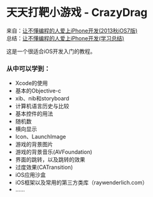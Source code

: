 天天打靶小游戏 - CrazyDrag
============

来自：[让不懂编程的人爱上iPhone开发(2013秋iOS7版)](http://blog.sina.com.cn/eseedo)  
总结：[让不懂编程的人爱上iPhone开发(学习总结)](http://ichenxiaodao.github.io/?p=data/iOS-Dev/let-you-love-iphone-dev.html )  
 
这是一个很适合iOS开发入门的教程。

### 从中可以学到：

- Xcode的使用
- 基本的Objective-c
- xib、nib和storyboard
- 计算机语言历史与比较
- 基本控件的用法
- 随机数
- 横向显示
- Icon、LaunchImage
- 游戏的背景图片
- 游戏的背景音乐(AVFoundation)
- 界面的跳转，以及跳转的效果
- 过度效果(CATransition)
- iOS应用沙盒
- iOS框架以及常用的第三方类库（raywenderlich.com）
- ......



